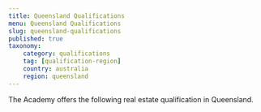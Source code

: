```yaml
---
title: Queensland Qualifications
menu: Queensland Qualifications
slug: queensland-qualifications
published: true
taxonomy:
	category: qualifications
    tag: [qualification-region]
    country: australia
    region: queensland
---
```


The Academy offers the following real estate qualification in Queensland.